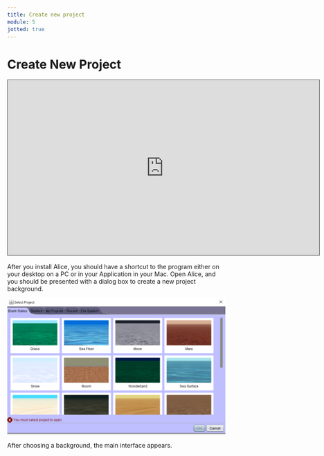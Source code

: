 ```yaml
---
title: Create new project
module: 5
jotted: true
---
```


# Create New Project

<iframe src="https://umontana.hosted.panopto.com/Panopto/Pages/Embed.aspx?id=ac9d5c12-e05e-4c93-ae08-b10d0154cadf&autoplay=false&offerviewer=true&showtitle=false&showbrand=false&captions=false&interactivity=none" height="405" width="720" style="border: 1px solid #464646;" allowfullscreen allow="autoplay" aria-label="Panopto Embedded Video Player"></iframe>

After you install Alice, you should have a shortcut to the program either on your desktop on a PC or in your Application in your Mac.  Open Alice, and you should be presented with a dialog box to create a new project background.

![New Project](../imgs/newproject.png "New Project")

After choosing a background, the main interface appears.
